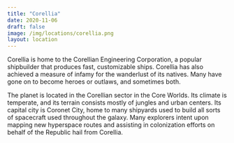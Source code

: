```yaml
---
title: "Corellia"
date: 2020-11-06
draft: false
image: /img/locations/corellia.png
layout: location
---
```


Corellia is home to the Corellian Engineering Corporation, a popular shipbuilder that produces fast, customizable ships. Corellia has also achieved a measure of infamy for the wanderlust of its natives. Many have gone on to become heroes or outlaws, and sometimes both.

The planet is located in the Corellian sector in the Core Worlds. Its climate is temperate, and its terrain consists mostly of jungles and urban centers. Its capital city is Coronet City, home to many shipyards used to build all sorts of spacecraft used throughout the galaxy. Many explorers intent upon mapping new hyperspace routes and assisting in colonization efforts on behalf of the Republic hail from Corellia. 
